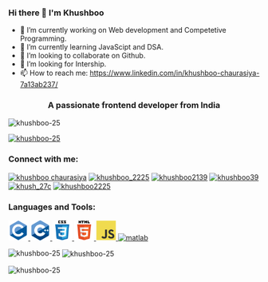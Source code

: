 ### Hi there 👋 I'm Khushboo

<!--
**Khushboo-25/khushboo-25** is a ✨ _special_ ✨ repository because its `README.md` (this file) appears on your GitHub profile.
Here are some ideas to get you started:-->

- 🔭 I’m currently working on Web development and Competetive Programming.
- 🌱 I’m currently learning JavaScipt and DSA.
- 👯 I’m looking to collaborate on Github.
- 🤔 I’m looking for Intership.
- 📫 How to reach me: https://www.linkedin.com/in/khushboo-chaurasiya-7a13ab237/
<h3 align="center">A passionate frontend developer from India</h3>

<p align="left"> <img src="https://komarev.com/ghpvc/?username=khushboo-25&label=Profile%20views&color=0e75b6&style=flat" alt="khushboo-25" /> </p>

<p align="left"> <a href="https://github.com/ryo-ma/github-profile-trophy"><img src="https://github-profile-trophy.vercel.app/?username=khushboo-25" alt="khushboo-25" /></a> </p>

<h3 align="left">Connect with me:</h3>
<p align="left">
<a href="https://linkedin.com/in/khushboo chaurasiya" target="blank"><img align="center" src="https://raw.githubusercontent.com/rahuldkjain/github-profile-readme-generator/master/src/images/icons/Social/linked-in-alt.svg" alt="khushboo chaurasiya" height="30" width="40" /></a>
<a href="https://instagram.com/khushboo_2225" target="blank"><img align="center" src="https://raw.githubusercontent.com/rahuldkjain/github-profile-readme-generator/master/src/images/icons/Social/instagram.svg" alt="khushboo_2225" height="30" width="40" /></a>
<a href="https://www.codechef.com/users/khushboo2139" target="blank"><img align="center" src="https://cdn.jsdelivr.net/npm/simple-icons@3.1.0/icons/codechef.svg" alt="khushboo2139" height="30" width="40" /></a>
<a href="https://www.hackerrank.com/khushboo39" target="blank"><img align="center" src="https://raw.githubusercontent.com/rahuldkjain/github-profile-readme-generator/master/src/images/icons/Social/hackerrank.svg" alt="khushboo39" height="30" width="40" /></a>
<a href="https://codeforces.com/profile/khush_27c" target="blank"><img align="center" src="https://raw.githubusercontent.com/rahuldkjain/github-profile-readme-generator/master/src/images/icons/Social/codeforces.svg" alt="khush_27c" height="30" width="40" /></a>
<a href="https://www.leetcode.com/khushboo2225" target="blank"><img align="center" src="https://raw.githubusercontent.com/rahuldkjain/github-profile-readme-generator/master/src/images/icons/Social/leet-code.svg" alt="khushboo2225" height="30" width="40" /></a>
</p>

<h3 align="left">Languages and Tools:</h3>
<p align="left"> <a href="https://www.cprogramming.com/" target="_blank" rel="noreferrer"> <img src="https://raw.githubusercontent.com/devicons/devicon/master/icons/c/c-original.svg" alt="c" width="40" height="40"/> </a> <a href="https://www.w3schools.com/cpp/" target="_blank" rel="noreferrer"> <img src="https://raw.githubusercontent.com/devicons/devicon/master/icons/cplusplus/cplusplus-original.svg" alt="cplusplus" width="40" height="40"/> </a> <a href="https://www.w3schools.com/css/" target="_blank" rel="noreferrer"> <img src="https://raw.githubusercontent.com/devicons/devicon/master/icons/css3/css3-original-wordmark.svg" alt="css3" width="40" height="40"/> </a> <a href="https://www.w3.org/html/" target="_blank" rel="noreferrer"> <img src="https://raw.githubusercontent.com/devicons/devicon/master/icons/html5/html5-original-wordmark.svg" alt="html5" width="40" height="40"/> </a> <a href="https://developer.mozilla.org/en-US/docs/Web/JavaScript" target="_blank" rel="noreferrer"> <img src="https://raw.githubusercontent.com/devicons/devicon/master/icons/javascript/javascript-original.svg" alt="javascript" width="40" height="40"/> </a> <a href="https://www.mathworks.com/" target="_blank" rel="noreferrer"> <img src="https://upload.wikimedia.org/wikipedia/commons/2/21/Matlab_Logo.png" alt="matlab" width="40" height="40"/> </a> </p>

<p><img align="left" src="https://github-readme-stats.vercel.app/api/top-langs?username=khushboo-25&show_icons=true&locale=en&layout=compact" alt="khushboo-25" /></p>

<p>&nbsp;<img align="center" src="https://github-readme-stats.vercel.app/api?username=khushboo-25&show_icons=true&locale=en" alt="khushboo-25" /></p>

<p><img align="center" src="https://github-readme-streak-stats.herokuapp.com/?user=khushboo-25&" alt="khushboo-25" /></p>
